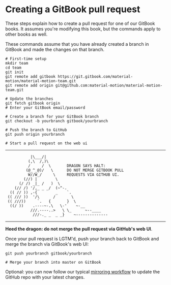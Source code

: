 # Creating a GitBook pull request

These steps explain how to create a pull request for one of our GitBook books. It assumes you're modifying this book, but the commands apply to other books as well.

These commands assume that you have already created a branch in GitBook and made the changes on that branch.

    # First-time setup
    mkdir team
    cd team
    git init
    git remote add gitbook https://git.gitbook.com/material-motion/material-motion-team.git
    git remote add origin git@github.com:material-motion/material-motion-team.git
    
    # Update the branches
    git fetch gitbook origin
    # Enter your GitBook email/password
    
    # Create a branch for your GitBook branch
    git checkout -b yourbranch gitbook/yourbranch
    
    # Push the branch to GitHub
    git push origin yourbranch
    
    # Start a pull request on the web ui

---

               |\___/|
              (,\  /,)\
              /     /  \       DRAGON SAYS HALT:
             (@_^_@)/   \      DO NOT MERGE GITBOOK PULL
              W//W_/     \     REQUESTS VIA GITHUB UI.
            (//) |        \    
          (/ /) _|_ /   )  \
        (// /) '/,_ _ _/  (~^-.
      (( // )) ,-{        _    `.
     (( /// ))  '/\      /       \
     (( ///))     `.   {       }  \
      ((/ ))    .----~-.\   \-'    ~-__
               ///.----..>   \ \_      ~--____
                ///-._ _  _ _}    ~--------------

---

**Heed the dragon: do not merge the pull request via GitHub's web UI**.

Once your pull request is LGTM'd, push your branch back to GitBook and merge the branch via GitBook's web UI:

    git push yourbranch gitbook/yourbranch
    
    # Merge your branch into master on GitBook

Optional: you can now follow our typical [mirroring workflow](updating_our_books.md) to update the GitHub repo with your latest changes.
